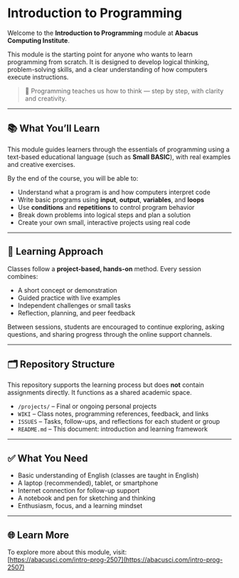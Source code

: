 # Introduction to Programming

Welcome to the **Introduction to Programming** module at **Abacus Computing Institute**.

This module is the starting point for anyone who wants to learn programming from scratch. It is designed to develop logical thinking, problem-solving skills, and a clear understanding of how computers execute instructions.

> 🧠 Programming teaches us how to think — step by step, with clarity and creativity.

---

## 📚 What You’ll Learn

This module guides learners through the essentials of programming using a text-based educational language (such as **Small BASIC**), with real examples and creative exercises.

By the end of the course, you will be able to:

- Understand what a program is and how computers interpret code  
- Write basic programs using **input**, **output**, **variables**, and **loops**  
- Use **conditions** and **repetitions** to control program behavior  
- Break down problems into logical steps and plan a solution  
- Create your own small, interactive projects using real code  

---

## 🧩 Learning Approach

Classes follow a **project-based, hands-on** method. Every session combines:

- A short concept or demonstration  
- Guided practice with live examples  
- Independent challenges or small tasks  
- Reflection, planning, and peer feedback

Between sessions, students are encouraged to continue exploring, asking questions, and sharing progress through the online support channels.

---

## 🗂️ Repository Structure

This repository supports the learning process but does **not** contain assignments directly. It functions as a shared academic space.

- `/projects/` – Final or ongoing personal projects  
- `WIKI` – Class notes, programming references, feedback, and links  
- `ISSUES` – Tasks, follow-ups, and reflections for each student or group  
- `README.md` – This document: introduction and learning framework

---

## ✅ What You Need

- Basic understanding of English (classes are taught in English)  
- A laptop (recommended), tablet, or smartphone  
- Internet connection for follow-up support  
- A notebook and pen for sketching and thinking  
- Enthusiasm, focus, and a learning mindset

---

## 🌐 Learn More

To explore more about this module, visit:  
[https://abacusci.com/intro-prog-2507](https://abacusci.com/intro-prog-2507)
